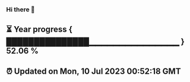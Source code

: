### Hi there 👋
⏳ Year progress { ███████████████▁▁▁▁▁▁▁▁▁▁▁▁▁▁▁ } 52.06 %
---
⏰ Updated on Mon, 10 Jul 2023 00:52:18 GMT
---
